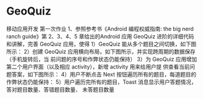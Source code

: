 # GeoQuiz
移动应用开发 第一次作业
1、参照参考书《Android 编程权威指南: the big nerd ranch guide》第 2、3、4、5 章给出的Android 应用 GeoQuiz 进阶的详细代码和讲解，完善 GeoQuiz 应用，使得
  1）GeoQuiz 能从多个题目之间切换，如下图所示：
  2）创建 GeoQuiz 应用横向布局，如下图所示，并实现跨周期的数据保存（手机旋转后，当 前问题的序号和作弊状态仍能保持） 
  3）为 GeoQuiz 应用增加第二个用户界面（以及相应 activity），新增 activity 用来给用户提
供查看当前问题答案，如下图所示：
  4）用户不断点击 Next 按钮遍历所有的题目，每道题目的作弊状态仍能保持： 
  5）用户遍历完所有的题目，Toast 消息显示用户答题情况，答对题目数量、答错题目数量、
未答题目数量
